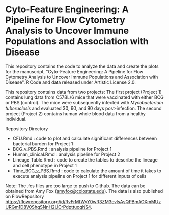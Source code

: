 # Cyto-Feature Engineering: A Pipeline for Flow Cytometry Analysis to Uncover Immune Populations and Association with Disease

This repository contains the code to analyze the data and create the plots for the manuscript, "Cyto-Feature Engineering: A Pipeline for Flow Cytometry Analysis to Uncover Immune Populations and Association with Disease". R Code and data released under Artistic License 2.0.

This repository contains data from two projects: The first project (Project 1) contains lung data from C57BL/6 mice that were vaccinated with either BCG or PBS (control). The mice were subsequently infected with *Mycobacterium tuberuclosis* and evaluated 30, 60, and 90 days post-infection. The second project (Project 2) contains human whole blood data from a healthy individual.

Repository Directory

- CFU.Rmd : code to plot and calculate significant differences between bacterial burden for Project 1
- BCG_v_PBS.Rmd : analysis pipeline for Project 1
- Human_clinical.Rmd : analysis pipeline for Project 2
- Lineage_Table.Rmd : code to create the tables to describe the lineage and cell phenotype in Project 1
- Time_BCG_v_PBS.Rmd : code to calculate the amount of time it takes to execute analysis pipeline on Project 1 for different inputs of cells

Note: The .fcs files are too large to push to Github. The data can be obtained from Amy Fox (amyfox@colostate.edu). The data is also published on FlowRepository https://flowrepository.org/id/RvFrMfWyY0wR3ZM3cvlsAsQPBmAOXmMUzURGm1D8V0ShqSNnH2UCrPdpttuoqNS4. 

